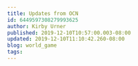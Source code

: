 ```yaml
---
title: Updates from OCN
id: 6449597308279993625
author: Kirby Urner
published: 2019-12-10T10:57:00.003-08:00
updated: 2019-12-10T11:10:42.260-08:00
blog: world_game
tags: 
---
```


